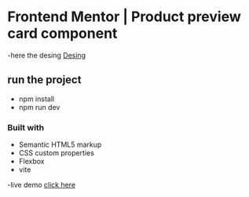 # Frontend Mentor | Product preview card component
-here the desing [Desing](https://www.frontendmentor.io/challenges/stats-preview-card-component-8JqbgoU62) 

## run the project
- npm install
- npm run dev

### Built with

- Semantic HTML5 markup
- CSS custom properties
- Flexbox
- vite 

-live demo [click here](https://stats-preview-card-vert-eight.vercel.app/) 
